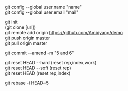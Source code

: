 git config --global user.name "name"  
git config --global user.email "mail"  


git init  
(git clone [url])  
git remote add origin https://github.com/Ambiyang/demo  
git push origin master  
git pull origin master  

git commit --amend -m "5 and 6"  

git reset HEAD --hard (reset rep,index,work)  
git reset HEAD --soft (reset rep)  
git reset HEAD (reset rep,index)  

git rebase -i HEAD~5  





